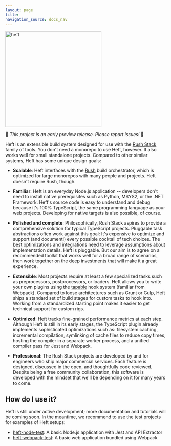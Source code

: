 ```yaml
---
layout: page
title:
navigation_source: docs_nav
---
```


<img src="{{ site.baseurl }}/images/heft-300x120.png" alt="heft" title="heft" style="width: 300px;"/>

🚨 *This project is an early preview release. Please report issues!* 🚨

Heft is an extensible build system designed for use with the [Rush Stack](https://rushstack.io/) family of tools.
You don't need a monorepo to use Heft, however.  It also works well for small standalone projects.  Compared to
other similar systems, Heft has some unique design goals:

- **Scalable**: Heft interfaces with the [Rush](https://rushjs.io) build orchestrator, which is optimized for
  large monorepos with many people and projects.  Heft doesn't require Rush, though.

- **Familiar**: Heft is an everyday Node.js application -- developers don't need to install native prerequisites
  such as Python, MSYS2, or the .NET Framework.  Heft's source code is easy to understand and debug because it's
  100% TypeScript, the same programming language as your web projects.  Developing for native targets is also
  possible, of course.

- **Polished and complete**: Philosophically, Rush Stack aspires to provide a comprehensive solution for typical
  TypeScript projects.  Pluggable task abstractions often work against this goal:  It's expensive to optimize
  and support (and document!) every possible cocktail of tech choices.  The best optimizations and integrations need to
  leverage assumptions about implementation details.  Heft is pluggable. But our aim is to agree on a recommended
  toolkit that works well for a broad range of scenarios, then work together on the deep investments that will
  make it a great experience.

- **Extensible**: Most projects require at least a few specialized tasks such as preprocessors, postprocessors,
  or loaders.  Heft allows you to write your own plugins using the [tapable](https://www.npmjs.com/package/tapable)
  hook system (familiar from Webpack).  Compared to loose architectures such as Grunt or Gulp, Heft ships a standard
  set of build stages for custom tasks to hook into.  Working from a standardized starting point makes it easier
  to get technical support for custom rigs.

- **Optimized**: Heft tracks fine-grained performance metrics at each step.  Although Heft is still in its
  early stages, the TypeScript plugin already implements sophisticated optimizations such as: filesystem caching,
  incremental compilation, symlinking of cache files to reduce copy times, hosting the compiler in a separate
  worker process, and a unified compiler pass for Jest and Webpack.

- **Professional**: The Rush Stack projects are developed by and for engineers who ship major commercial services.
  Each feature is designed, discussed in the open, and thoughtfully code reviewed.  Despite being a free community
  collaboration, this software is developed with the mindset that we'll be depending on it for many years to come.


## How do I use it?

Heft is still under active development; more documentation and tutorials will be coming soon.  In the meantime,
we recommend to use the test projects for examples of Heft setups:

- [heft-node-test](https://github.com/microsoft/rushstack/tree/master/build-tests/heft-node-test): A basic Node.js
  application with Jest and API Extractor
- [heft-webpack-test](https://github.com/microsoft/rushstack/tree/master/build-tests/heft-webpack-test): A basic
  web application bundled using Webpack
